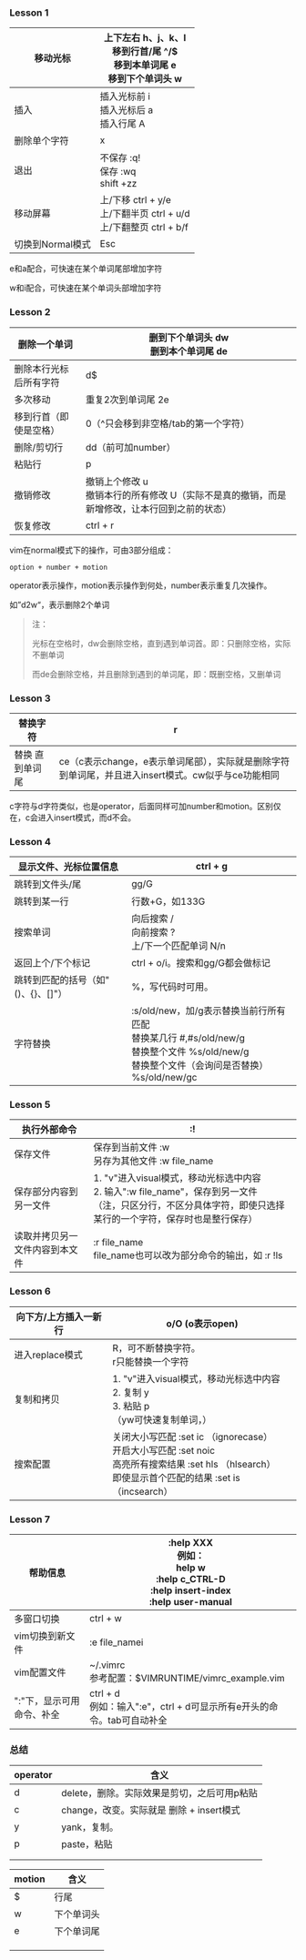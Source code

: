 ###  Lesson 1

| 移动光标         | 上下左右    h、j、k、l<br />移到行首/尾    ^/$<br />移到本单词尾    e<br />移到下个单词头    w |
| ---------------- | ------------------------------------------------------------ |
| 插入             | 插入光标前    i<br />插入光标后    a<br />插入行尾    A      |
| 删除单个字符     | x                                                            |
| 退出             | 不保存    :q!<br />保存    :wq<br />            shift +zz    |
| 移动屏幕         | 上/下移    ctrl + y/e<br />上/下翻半页    ctrl + u/d<br />上/下翻整页    ctrl + b/f |
| 切换到Normal模式 | Esc                                                          |

e和a配合，可快速在某个单词尾部增加字符

w和i配合，可快速在某个单词头部增加字符

### Lesson 2

| 删除一个单词           | 删到下个单词头    dw<br />删到本个单词尾    de               |
| ---------------------- | ------------------------------------------------------------ |
| 删除本行光标后所有字符 | d$                                                           |
| 多次移动               | 重复2次到单词尾    2e                                        |
| 移到行首（即使是空格） | 0（^只会移到非空格/tab的第一个字符）                         |
| 删除/剪切行            | dd（前可加number）                                           |
| 粘贴行                 | p                                                            |
| 撤销修改               | 撤销上个修改    u<br />撤销本行的所有修改    U（实际不是真的撤销，而是新增修改，让本行回到之前的状态） |
| 恢复修改               | ctrl + r                                                     |

vim在normal模式下的操作，可由3部分组成：

```
option + number + motion
```

operator表示操作，motion表示操作到何处，number表示重复几次操作。

如”d2w“，表示删除2个单词

> 注：
>
> 光标在空格时，dw会删除空格，直到遇到单词首。即：只删除空格，实际不删单词
>
> 而de会删除空格，并且删除到遇到的单词尾，即：既删空格，又删单词

### Lesson 3

| 替换字符        | r                                                            |
| --------------- | ------------------------------------------------------------ |
| 替换 直到单词尾 | ce（c表示change，e表示单词尾部），实际就是删除字符到单词尾，并且进入insert模式。cw似乎与ce功能相同 |

c字符与d字符类似，也是operator，后面同样可加number和motion。区别仅在，c会进入insert模式，而d不会。

### Lesson 4

| 显示文件、光标位置信息             | ctrl + g                                                     |
| ---------------------------------- | ------------------------------------------------------------ |
| 跳转到文件头/尾                    | gg/G                                                         |
| 跳转到某一行                       | 行数+G，如133G                                               |
| 搜索单词                           | 向后搜索    /<br />向前搜索    ?<br />上/下一个匹配单词    N/n |
| 返回上个/下个标记                  | ctrl + o/i。搜索和gg/G都会做标记                             |
| 跳转到匹配的括号（如"()、{}、[]"） | %，写代码时可用。                                            |
| 字符替换                           | :s/old/new，加/g表示替换当前行所有匹配<br />替换某几行    #,#s/old/new/g<br />替换整个文件    %s/old/new/g<br />替换整个文件（会询问是否替换）    %s/old/new/gc |

### Lesson 5

| 执行外部命令                   | :!                                                           |
| ------------------------------ | ------------------------------------------------------------ |
| 保存文件                       | 保存到当前文件    :w<br />另存为其他文件    :w file_name     |
| 保存部分内容到另一文件         | 1. "v"进入visual模式，移动光标选中内容<br />2. 输入":w file_name"，保存到另一文件<br />（注，只区分行，不区分具体字符，即使只选择某行的一个字符，保存时也是整行保存） |
| 读取并拷贝另一文件内容到本文件 | :r file_name<br />file_name也可以改为部分命令的输出，如    :r !ls |

### Lesson 6

| 向下方/上方插入一新行 | o/O (o表示open)                                              |
| --------------------- | ------------------------------------------------------------ |
| 进入replace模式       | R，可不断替换字符。<br />r只能替换一个字符                   |
| 复制和拷贝            | 1. "v"进入visual模式，移动光标选中内容<br />2. 复制    y<br />3. 粘贴    p<br />（yw可快速复制单词，） |
| 搜索配置              | 关闭大小写匹配    :set ic （ignorecase）<br />开启大小写匹配    :set noic<br />高亮所有搜索结果    :set hls （hlsearch）<br />即使显示首个匹配的结果    :set is （incsearch） |


### Lesson 7

| 帮助信息                  | :help XXX<br />例如：<br />help w<br />:help c_CTRL-D<br />:help insert-index<br />:help user-manual |
| ------------------------- | ------------------------------------------------------------ |
| 多窗口切换                | ctrl + w                                                     |
| vim切换到新文件           | :e file_namei                                                |
| vim配置文件               | ~/.vimrc<br />参考配置：$VIMRUNTIME/vimrc_example.vim        |
| ":"下，显示可用命令、补全 | ctrl + d<br />例如：输入":e"，ctrl + d可显示所有e开头的命令。tab可自动补全 |



### 总结

| operator | 含义                                        |
| -------- | ------------------------------------------- |
| d        | delete，删除。实际效果是剪切，之后可用p粘贴 |
| c        | change，改变。实际就是 删除 + insert模式    |
| y        | yank，复制。                                |
| p        | paste，粘贴                                 |
|          |                                             |
|          |                                             |

| motion | 含义       |
| ------ | ---------- |
| $      | 行尾       |
| w      | 下个单词头 |
| e      | 下个单词尾 |
|        |            |
|        |            |
|        |            |


